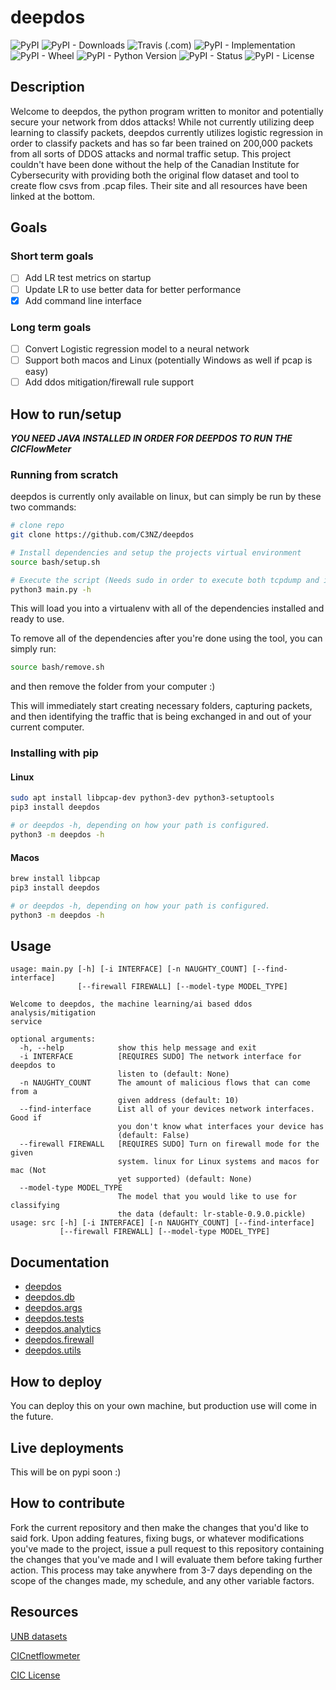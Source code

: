 # deepdos

![PyPI](https://img.shields.io/pypi/v/deepdos)
![PyPI - Downloads](https://img.shields.io/pypi/dm/deepdos)
![Travis (.com)](https://img.shields.io/travis/com/C3NZ/deepdos)
![PyPI - Implementation](https://img.shields.io/pypi/implementation/deepdos)
![PyPI - Wheel](https://img.shields.io/pypi/wheel/deepdos)
![PyPI - Python Version](https://img.shields.io/pypi/pyversions/deepdos)
![PyPI - Status](https://img.shields.io/pypi/status/deepdos)
![PyPI - License](https://img.shields.io/pypi/l/deepdos)

## Description
Welcome to deepdos, the python program written to monitor and potentially secure your network
from ddos attacks! While not currently utilizing deep learning to classify packets, deepdos currently
utilizes logistic regression in order to classify packets and has so far been trained on 200,000 packets from
all sorts of DDOS attacks and normal traffic setup. This project couldn't have been
done without the help of the Canadian Institute for Cybersecurity with providing both the original flow dataset 
and tool to create flow csvs from .pcap files. Their site and all resources have been linked at the bottom.


## Goals
### Short term goals
- [ ] Add LR test metrics on startup
- [ ] Update LR to use better data for better performance
- [x] Add command line interface

### Long term goals
- [ ] Convert Logistic regression model to a neural network
- [ ] Support both macos and Linux (potentially Windows as well if pcap is easy)
- [ ] Add ddos mitigation/firewall rule support

## How to run/setup

***YOU NEED JAVA INSTALLED IN ORDER FOR DEEPDOS TO RUN THE CICFlowMeter***

### Running from scratch
deepdos is currently only available on linux, but can simply be run by these two commands:
```bash
# clone repo
git clone https://github.com/C3NZ/deepdos

# Install dependencies and setup the projects virtual environment
source bash/setup.sh

# Execute the script (Needs sudo in order to execute both tcpdump and iptables)
python3 main.py -h
```
This will load you into a virtualenv with all of the dependencies installed and ready to use.

To remove all of the dependencies after you're done using the tool, you can simply run:
```bash
source bash/remove.sh
```

and then remove the folder from your computer :)

This will immediately start creating necessary folders, capturing packets, and then identifying
the traffic that is being exchanged in and out of your current computer.


### Installing with pip
#### Linux
```bash
sudo apt install libpcap-dev python3-dev python3-setuptools
pip3 install deepdos

# or deepdos -h, depending on how your path is configured.
python3 -m deepdos -h
```

#### Macos
```bash
brew install libpcap
pip3 install deepdos

# or deepdos -h, depending on how your path is configured.
python3 -m deepdos -h
```
## Usage
```
usage: main.py [-h] [-i INTERFACE] [-n NAUGHTY_COUNT] [--find-interface]
               [--firewall FIREWALL] [--model-type MODEL_TYPE]

Welcome to deepdos, the machine learning/ai based ddos analysis/mitigation
service

optional arguments:
  -h, --help            show this help message and exit
  -i INTERFACE          [REQUIRES SUDO] The network interface for deepdos to
                        listen to (default: None)
  -n NAUGHTY_COUNT      The amount of malicious flows that can come from a
                        given address (default: 10)
  --find-interface      List all of your devices network interfaces. Good if
                        you don't know what interfaces your device has
                        (default: False)
  --firewall FIREWALL   [REQUIRES SUDO] Turn on firewall mode for the given
                        system. linux for Linux systems and macos for mac (Not
                        yet supported) (default: None)
  --model-type MODEL_TYPE
                        The model that you would like to use for classifying
                        the data (default: lr-stable-0.9.0.pickle)
usage: src [-h] [-i INTERFACE] [-n NAUGHTY_COUNT] [--find-interface]
           [--firewall FIREWALL] [--model-type MODEL_TYPE]
```

## Documentation
* [deepdos](./deepdos/docs.md)
* [deepdos.db](./deepdos/db/docs.md)
* [deepdos.args](./deepdos/args/docs.md)
* [deepdos.tests](./deepdos/tests/docs.md)
* [deepdos.analytics](./deepdos/analytics/docs.md)
* [deepdos.firewall](./deepdos/firewall/docs.md)
* [deepdos.utils](./deepdos/utils/docs.md)

## How to deploy
You can deploy this on your own machine, but production use will come in the future.

## Live deployments
This will be on pypi soon :)

## How to contribute
Fork the current repository and then make the changes that you'd like to said fork. Upon adding features, fixing bugs,
or whatever modifications you've made to the project, issue a pull request to this repository containing the changes that you've made
and I will evaluate them before taking further action. This process may take anywhere from 3-7 days depending on the scope of the changes made, 
my schedule, and any other variable factors.

## Resources
[UNB datasets](https://www.unb.ca/cic/datasets/)

[CICnetflowmeter](http://www.netflowmeter.ca/netflowmeter.html)

[CIC License](CIC_LICENSE.txt)
